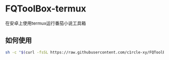 # FQToolBox-termux
在安卓上使用termux运行番茄小说工具箱
## 如何使用
```bash
sh -c "$(curl -fsSL https://raw.githubusercontent.com/c1rcle-xy/FQToolBox-termux/refs/heads/main/fqtoolbox.sh)"
```
